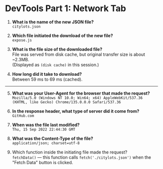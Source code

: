 # DevTools Part 1: Network Tab

1. **What is the name of the new JSON file?**  
   `citylots.json`

2. **Which file initiated the download of the new file?**  
   `expose.js`

3. **What is the file size of the downloaded file?**  
   File was served from disk cache, but original transfer size is about ~2.3MB.  
   (Displayed as `(disk cache)` in this session.)

4. **How long did it take to download?**  
   Between 59 ms to 69 ms (cached).

---

5. **What was your User-Agent for the browser that made the request?**  
   `Mozilla/5.0 (Windows NT 10.0; Win64; x64) AppleWebKit/537.36 (KHTML, like Gecko) Chrome/135.0.0.0 Safari/537.36`

6. **In the response header, what type of server did it come from?**  
   `GitHub.com`

7. **When was the file last modified?**  
   `Thu, 15 Sep 2022 22:44:30 GMT`

8. **What was the Content-Type of the file?**  
   `application/json; charset=utf-8`

9. Which function inside the initiating file made the request?  
   `fetchData()` — this function calls `fetch('./citylots.json')` when the "Fetch Data" button is clicked.
